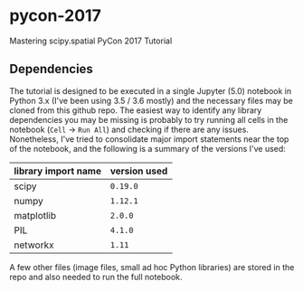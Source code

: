 # pycon-2017
Mastering scipy.spatial PyCon 2017 Tutorial

## Dependencies
The tutorial is designed to be executed in a single Jupyter (5.0) notebook in Python 3.x (I've been using 3.5 / 3.6 mostly) and the necessary files may be cloned from this github repo. The easiest way to identify any library dependencies you may be missing is probably to try running all cells in the notebook (`Cell` -> `Run All`) and checking if there are any issues. Nonetheless, I've tried to consolidate major import statements near the top of the notebook, and the following is a summary of the versions I've used:

| library import name | version used |
|---------------------|--------------|
| scipy | `0.19.0` |
| numpy | `1.12.1` |
| matplotlib | `2.0.0` |
| PIL | `4.1.0` |
| networkx | `1.11` |

A few other files (image files, small ad hoc Python libraries) are stored in the repo and also needed to run the full notebook.
